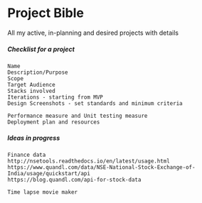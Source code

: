 # Project Bible

All my active, in-planning and desired projects with details

##### Checklist for a project

```
Name
Description/Purpose
Scope
Target Audience
Stacks involved
Iterations - starting from MVP
Design Screenshots - set standards and minimum criteria

Performance measure and Unit testing measure
Deployment plan and resources
```

##### Ideas in progress

```
Finance data
http://nsetools.readthedocs.io/en/latest/usage.html
https://www.quandl.com/data/NSE-National-Stock-Exchange-of-India/usage/quickstart/api
https://blog.quandl.com/api-for-stock-data

Time lapse movie maker
```



